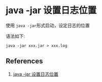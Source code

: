 # java -jar 设置日志位置

使用 `java -jar`形式启动，设定日志的位置

语法如下:

```
java -jar xxx.jar > xxx.log
```

## References
1. [java -jar 设置日志位置](https://blog.csdn.net/qq_25497867/article/details/90701407)